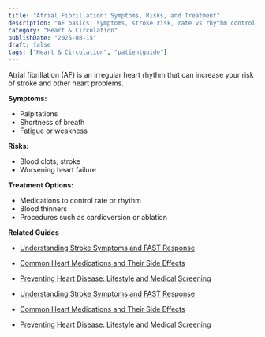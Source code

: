 ```yaml
---
title: "Atrial Fibrillation: Symptoms, Risks, and Treatment"
description: "AF basics: symptoms, stroke risk, rate vs rhythm control, and when procedures help."
category: "Heart & Circulation"
publishDate: "2025-08-15"
draft: false
tags: ["Heart & Circulation", "patientguide"]
---
```


Atrial fibrillation (AF) is an irregular heart rhythm that can increase your risk of stroke and other heart problems.

**Symptoms:**
- Palpitations
- Shortness of breath
- Fatigue or weakness

**Risks:**
- Blood clots, stroke
- Worsening heart failure

**Treatment Options:**
- Medications to control rate or rhythm
- Blood thinners
- Procedures such as cardioversion or ablation

**Related Guides**
- [Understanding Stroke Symptoms and FAST Response](/guides/understanding-stroke-symptoms-and-fast-response/)
- [Common Heart Medications and Their Side Effects](/guides/common-heart-medications-and-their-side-effects/)
- [Preventing Heart Disease: Lifestyle and Medical Screening](/guides/preventing-heart-disease-lifestyle-and-medical-screening/)

- [Understanding Stroke Symptoms and FAST Response](#)
- [Common Heart Medications and Their Side Effects](#)
- [Preventing Heart Disease: Lifestyle and Medical Screening](#)

